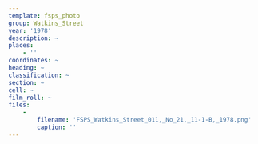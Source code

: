 ```yaml
---
template: fsps_photo
group: Watkins_Street
year: '1978'
description: ~
places:
    - ''
coordinates: ~
heading: ~
classification: ~
section: ~
cell: ~
film_roll: ~
files:
    -
        filename: 'FSPS_Watkins_Street_011,_No_21,_11-1-B,_1978.png'
        caption: ''
---
```

